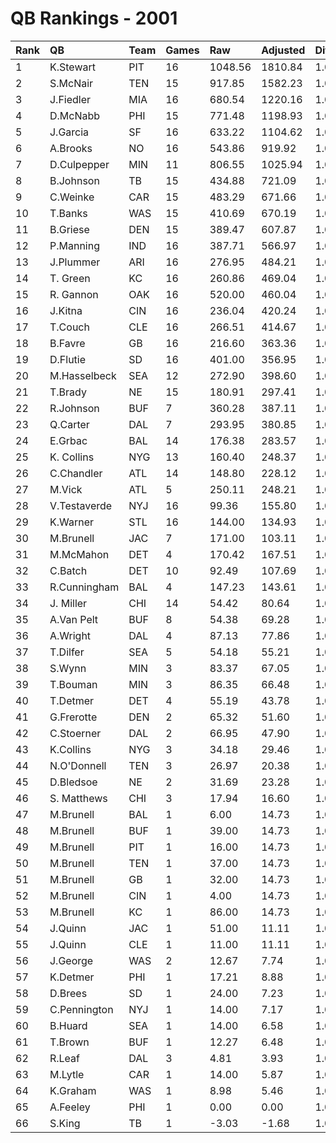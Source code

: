 # QB Rankings - 2001

| Rank | QB           | Team | Games | Raw     | Adjusted | Difficulty | Avg/Game | Normalized |
| :----| :------------| :----| :-----| :-------| :--------| :----------| :--------| :----------|
| 1    | K.Stewart    | PIT  | 16    | 1048.56 | 1810.84  | 1.000      | 113.18   | 117.27     |
| 2    | S.McNair     | TEN  | 15    | 917.85  | 1582.23  | 1.000      | 105.48   | 105.51     |
| 3    | J.Fiedler    | MIA  | 16    | 680.54  | 1220.16  | 1.000      | 76.26    | 91.45      |
| 4    | D.McNabb     | PHI  | 15    | 771.48  | 1198.93  | 1.000      | 79.93    | 89.18      |
| 5    | J.Garcia     | SF   | 16    | 633.22  | 1104.62  | 1.000      | 69.04    | 86.40      |
| 6    | A.Brooks     | NO   | 16    | 543.86  | 919.92   | 1.000      | 57.50    | 78.32      |
| 7    | D.Culpepper  | MIN  | 11    | 806.55  | 1025.94  | 1.000      | 93.27    | 76.71      |
| 8    | B.Johnson    | TB   | 15    | 434.88  | 721.09   | 1.000      | 48.07    | 68.82      |
| 9    | C.Weinke     | CAR  | 15    | 483.29  | 671.66   | 1.000      | 44.78    | 66.72      |
| 10   | T.Banks      | WAS  | 15    | 410.69  | 670.19   | 1.000      | 44.68    | 66.66      |
| 11   | B.Griese     | DEN  | 15    | 389.47  | 607.87   | 1.000      | 40.52    | 64.00      |
| 12   | P.Manning    | IND  | 16    | 387.71  | 566.97   | 1.000      | 35.44    | 62.89      |
| 13   | J.Plummer    | ARI  | 16    | 276.95  | 484.21   | 1.000      | 30.26    | 59.27      |
| 14   | T. Green     | KC   | 16    | 260.86  | 469.04   | 1.000      | 29.32    | 58.61      |
| 15   | R. Gannon    | OAK  | 16    | 520.00  | 460.04   | 1.000      | 28.75    | 58.21      |
| 16   | J.Kitna      | CIN  | 16    | 236.04  | 420.24   | 1.000      | 26.26    | 56.47      |
| 17   | T.Couch      | CLE  | 16    | 266.51  | 414.67   | 1.000      | 25.92    | 56.23      |
| 18   | B.Favre      | GB   | 16    | 216.60  | 363.36   | 1.000      | 22.71    | 53.99      |
| 19   | D.Flutie     | SD   | 16    | 401.00  | 356.95   | 1.000      | 22.31    | 53.71      |
| 20   | M.Hasselbeck | SEA  | 12    | 272.90  | 398.60   | 1.000      | 33.22    | 53.63      |
| 21   | T.Brady      | NE   | 15    | 180.91  | 297.41   | 1.000      | 19.83    | 50.77      |
| 22   | R.Johnson    | BUF  | 7     | 360.28  | 387.11   | 1.000      | 55.30    | 50.26      |
| 23   | Q.Carter     | DAL  | 7     | 293.95  | 380.85   | 1.000      | 54.41    | 50.06      |
| 24   | E.Grbac      | BAL  | 14    | 176.38  | 283.57   | 1.000      | 20.25    | 49.85      |
| 25   | K. Collins   | NYG  | 13    | 160.40  | 248.37   | 1.000      | 19.11    | 48.09      |
| 26   | C.Chandler   | ATL  | 14    | 148.80  | 228.12   | 1.000      | 16.29    | 47.56      |
| 27   | M.Vick       | ATL  | 5     | 250.11  | 248.21   | 1.000      | 49.64    | 44.92      |
| 28   | V.Testaverde | NYJ  | 16    | 99.36   | 155.80   | 1.000      | 9.74     | 44.91      |
| 29   | K.Warner     | STL  | 16    | 144.00  | 134.93   | 1.000      | 8.43     | 44.00      |
| 30   | M.Brunell    | JAC  | 7     | 171.00  | 103.11   | 1.000      | 14.73    | 42.37      |
| 31   | M.McMahon    | DET  | 4     | 170.42  | 167.51   | 1.000      | 41.88    | 42.31      |
| 32   | C.Batch      | DET  | 10    | 92.49   | 107.69   | 1.000      | 10.77    | 42.00      |
| 33   | R.Cunningham | BAL  | 4     | 147.23  | 143.61   | 1.000      | 35.90    | 41.71      |
| 34   | J. Miller    | CHI  | 14    | 54.42   | 80.64    | 1.000      | 5.76     | 41.44      |
| 35   | A.Van Pelt   | BUF  | 8     | 54.38   | 69.28    | 1.000      | 8.66     | 40.40      |
| 36   | A.Wright     | DAL  | 4     | 87.13   | 77.86    | 1.000      | 19.47    | 40.06      |
| 37   | T.Dilfer     | SEA  | 5     | 54.18   | 55.21    | 1.000      | 11.04    | 39.62      |
| 38   | S.Wynn       | MIN  | 3     | 83.37   | 67.05    | 1.000      | 22.35    | 39.60      |
| 39   | T.Bouman     | MIN  | 3     | 86.35   | 66.48    | 1.000      | 22.16    | 39.59      |
| 40   | T.Detmer     | DET  | 4     | 55.19   | 43.78    | 1.000      | 10.95    | 39.20      |
| 41   | G.Frerotte   | DEN  | 2     | 65.32   | 51.60    | 1.000      | 25.80    | 39.08      |
| 42   | C.Stoerner   | DAL  | 2     | 66.95   | 47.90    | 1.000      | 23.95    | 39.01      |
| 43   | K.Collins    | NYG  | 3     | 34.18   | 29.46    | 1.000      | 9.82     | 38.76      |
| 44   | N.O'Donnell  | TEN  | 3     | 26.97   | 20.38    | 1.000      | 6.79     | 38.56      |
| 45   | D.Bledsoe    | NE   | 2     | 31.69   | 23.28    | 1.000      | 11.64    | 38.54      |
| 46   | S. Matthews  | CHI  | 3     | 17.94   | 16.60    | 1.000      | 5.53     | 38.47      |
| 47   | M.Brunell    | BAL  | 1     | 6.00    | 14.73    | 1.000      | 14.73    | 38.31      |
| 48   | M.Brunell    | BUF  | 1     | 39.00   | 14.73    | 1.000      | 14.73    | 38.31      |
| 49   | M.Brunell    | PIT  | 1     | 16.00   | 14.73    | 1.000      | 14.73    | 38.31      |
| 50   | M.Brunell    | TEN  | 1     | 37.00   | 14.73    | 1.000      | 14.73    | 38.31      |
| 51   | M.Brunell    | GB   | 1     | 32.00   | 14.73    | 1.000      | 14.73    | 38.31      |
| 52   | M.Brunell    | CIN  | 1     | 4.00    | 14.73    | 1.000      | 14.73    | 38.31      |
| 53   | M.Brunell    | KC   | 1     | 86.00   | 14.73    | 1.000      | 14.73    | 38.31      |
| 54   | J.Quinn      | JAC  | 1     | 51.00   | 11.11    | 1.000      | 11.11    | 38.31      |
| 55   | J.Quinn      | CLE  | 1     | 11.00   | 11.11    | 1.000      | 11.11    | 38.26      |
| 56   | J.George     | WAS  | 2     | 12.67   | 7.74     | 1.000      | 3.87     | 38.25      |
| 57   | K.Detmer     | PHI  | 1     | 17.21   | 8.88     | 1.000      | 8.88     | 38.23      |
| 58   | D.Brees      | SD   | 1     | 24.00   | 7.23     | 1.000      | 7.23     | 38.21      |
| 59   | C.Pennington | NYJ  | 1     | 14.00   | 7.17     | 1.000      | 7.17     | 38.20      |
| 60   | B.Huard      | SEA  | 1     | 14.00   | 6.58     | 1.000      | 6.58     | 38.20      |
| 61   | T.Brown      | BUF  | 1     | 12.27   | 6.48     | 1.000      | 6.48     | 38.19      |
| 62   | R.Leaf       | DAL  | 3     | 4.81    | 3.93     | 1.000      | 1.31     | 38.19      |
| 63   | M.Lytle      | CAR  | 1     | 14.00   | 5.87     | 1.000      | 5.87     | 38.19      |
| 64   | K.Graham     | WAS  | 1     | 8.98    | 5.46     | 1.000      | 5.46     | 38.18      |
| 65   | A.Feeley     | PHI  | 1     | 0.00    | 0.00     | 1.000      | 0.00     | 38.10      |
| 66   | S.King       | TB   | 1     | -3.03   | -1.68    | 1.000      | -1.68    | 38.08      |

